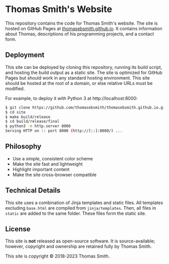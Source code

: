 # Thomas Smith's Website
This repository contains the code for Thomas Smith's website.
The site is hosted on GitHub Pages at
[thomasebsmith.github.io](https://thomasebsmith.github.io). It contains
information about Thomas, descriptions of his programming projects, and a
contact form.

## Deployment
This site can be deployed by cloning this repository, running its build script,
and hosting the build output as a static site. The site is optimized for GitHub
Pages but should work in any standard hosting environment. This site should be
hosted at the root of a domain, or else relative URLs must be modified.

For example, to deploy it with Python 3 at http://localhost:8000:
```sh
$ git clone https://github.com/thomasebsmith/thomasebsmith.github.io.git site
$ cd site
$ make build/release
$ cd build/release/final
$ python3 -m http.server 8000
Serving HTTP on :: port 8000 (http://[::]:8000/) ...
```

## Philosophy
- Use a simple, consistent color scheme
- Make the site fast and lightweight
- Highlight important content
- Make the site cross-browser compatible

## Technical Details
This site uses a combination of Jinja templates and static files.
All templates excluding `base.html` are compiled from `jinja/templates`.
Then, all files in `static` are added to the same folder. These files form
the static site.

## License
This site is **not** released as open-source software. It is source-available;
however, copyright and ownership are retained fully by Thomas Smith.

This site is copyright &copy; 2018-2023 Thomas Smith.
